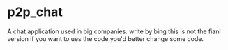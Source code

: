# p2p_chat
A chat application used in big companies.
write by bing
this is not the fianl version
if you want to ues the code,you'd better change some code.

